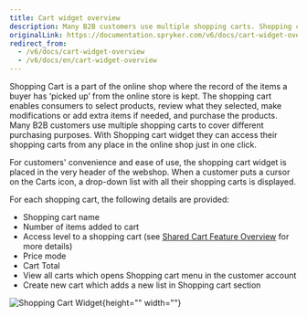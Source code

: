 ```yaml
---
title: Cart widget overview
description: Many B2B customers use multiple shopping carts. Shopping cart widget allows them to access shopping carts from any place in the online shop in one click.
originalLink: https://documentation.spryker.com/v6/docs/cart-widget-overview
redirect_from:
  - /v6/docs/cart-widget-overview
  - /v6/docs/en/cart-widget-overview
---
```


Shopping Cart is a part of the online shop where the record of the items a buyer has ‘picked up’ from the online store is kept. The shopping cart enables consumers to select products, review what they selected, make modifications or add extra items if needed, and purchase the products. Many B2B customers use multiple shopping carts to cover different purchasing purposes. With Shopping cart widget they can access their shopping carts from any place in the online shop just in one click.

For customers' convenience and ease of use, the shopping cart widget is placed in the very header of the webshop. When a customer puts a cursor on the Carts icon, a drop-down list with all their shopping carts is displayed.

For each shopping cart, the following details are provided:

* Shopping cart name
* Number of items added to cart
* Access level to a shopping cart (see [Shared Cart Feature Overview](https://documentation.spryker.com/docs/shared-cart-overview) for more details)
* Price mode
* Cart Total
* View all carts which opens Shopping cart menu in the customer account
* Create new cart which adds a new list in Shopping cart section

![Shopping Cart Widget](https://spryker.s3.eu-central-1.amazonaws.com/docs/Features/Shopping+Cart/Cart/Shopping+Cart+Widget+Overview/shopping-cart-widget.png){height="" width=""}


